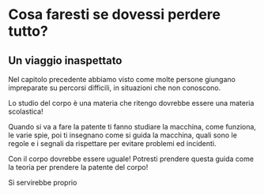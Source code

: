 # Cosa faresti se dovessi perdere tutto?

## Un viaggio inaspettato

Nel capitolo precedente abbiamo visto come molte persone giungano impreparate su percorsi difficili, in situazioni che non conoscono.

Lo studio del corpo è una materia che ritengo dovrebbe essere una materia scolastica! 

Quando si va a fare la patente ti fanno studiare la macchina, come funziona, le varie spie, poi ti insegnano come si guida la macchina, quali sono le regole e i segnali da rispettare per evitare problemi ed incidenti.

Con il corpo dovrebbe essere uguale! 
Potresti prendere questa guida come la teoria per prendere la patente del corpo!

Si servirebbe proprio  


<!--stackedit_data:
eyJoaXN0b3J5IjpbODc4OTIzMTgxLC0yMTQxMTI2Mjk1XX0=
-->